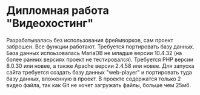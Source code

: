 # Дипломная работа "Видеохостинг"
Разрабатывалась без использования фреймворков, сам проект заброшен. Все функции работают. Требуется портировать базу данных. База данных испоьзовалась MariaDB не младше версии 10.4.32 (на более ранних версиях проект не тестировался). Требуется PHP версии 8.0.30 или новее, а также Apache версии 2.4.58 или новее. 
Для запуска сайта требуется создать базу данных "web-player" и портировать туда базу данных, вложенную в проект. В проекте содержатся только 2 видео файла, так как Git не хочет загружать файлы, больше чем 25мб.
